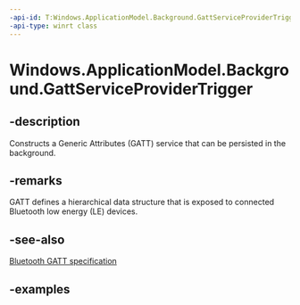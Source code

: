 ```yaml
---
-api-id: T:Windows.ApplicationModel.Background.GattServiceProviderTrigger
-api-type: winrt class
---
```


<!-- Class syntax.
public class GattServiceProviderTrigger : IBackgroundTrigger
-->

# Windows.ApplicationModel.Background.GattServiceProviderTrigger

## -description
Constructs a Generic Attributes (GATT) service that can be persisted in the background.

## -remarks
GATT defines a hierarchical data structure that is exposed to connected Bluetooth low energy (LE) devices.

## -see-also
[Bluetooth GATT specification](https://www.bluetooth.com/specifications/specs/gatt-specification-supplement-6)

## -examples
